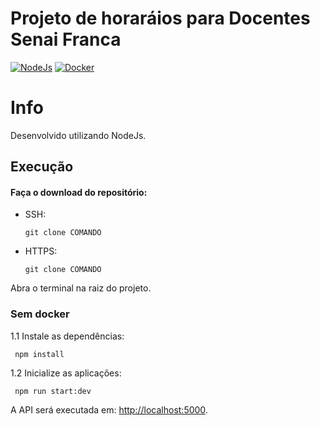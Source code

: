 # Projeto de horaráios para Docentes Senai Franca</h3>

[![NodeJs](https://img.shields.io/badge/devel-Node-brightgreen)](https://nodejs.dev/)
[![Docker](https://img.shields.io/badge/container-Docker-brightgreen)](https://www.docker.com)
</div>


# Info

Desenvolvido utilizando NodeJs.


## Execução

#### Faça o download do repositório:

- SSH:
  ```shell
  git clone COMANDO
  ```

- HTTPS:
  ```shell
  git clone COMANDO
  ```
 Abra o terminal na raiz do projeto.

### Sem docker

1.1 Instale as dependências:
  
  ```shell
   npm install
  ```

1.2 Inicialize as aplicações:
  ```shell
   npm run start:dev
  ```

A API será executada em: [http://localhost:5000](http://localhost:5000).